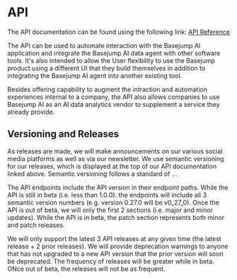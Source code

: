 # API

The API documentation can be found using the following link: [API Reference](https://docs.basejump.ai/api/api-reference/)

The API can be used to automate interaction with the Basejump AI application and integrate the Basejump AI data agent with other software tools. It's also intended to allow the User flexibility to use the Basejump product using a different UI that they build themselves in addition to integrating the Basejump AI agent into another existing tool.

Besides offering capability to augment the intraction and automation experiences internal to a company, the API also allows companies to use Basejump AI as an AI data analytics vendor to supplement a service they already provide.

## Versioning and Releases

As releases are made, we will make announcements on our various social media platforms as well as via our newsletter. We use semantic versioning for our releases, which is displayed at the top of our API documentation linked above. Semantic versioning follows a standard of <major update>.<minor update>.<patch>.

The API endpoints include the API version in their endpoint paths. While the API is still in beta (i.e. less than 1.0.0). the endpoints will include all 3 semantic version numbers (e.g. version 0.27.0 will be v0_27_0). Once the API is out of beta, we will only the first 2 sections (i.e. major and minor updates). While the API is in beta, the patch section represents both minor and patch releases.

We will only support the latest 3 API releases at any given time (the latest release + 2 prior releases). We will provide deprecation warnings to anyone that has not upgraded to a new API version that the prior version will soon be deprecated. The frequency of releases will be greater while in beta. ONce out of beta, the releases will not be as frequent.


